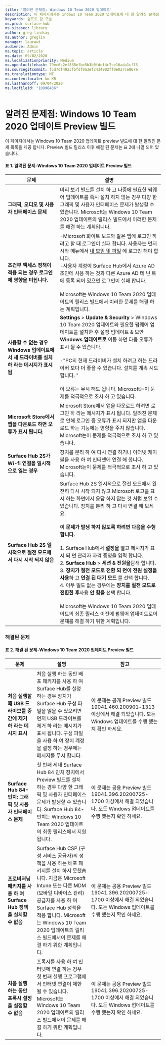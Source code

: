 ```yaml
---
title: '알려진 문제점: Windows 10 Team 2020 업데이트'
description: 이 페이지에서는 indows 10 Team 2020 업데이트에 대 한 알려진 문제점 목록을 제공 합니다.
keywords: 쉼표로 값 구분
ms.prod: surface-hub
ms.sitesec: library
author: greg-lindsay
ms.author: greglin
manager: laurawi
audience: Admin
ms.topic: article
ms.date: 09/02/2020
ms.localizationpriority: Medium
ms.openlocfilehash: 79ec6c2ef835efbe5b3b0fdef4c7ce16ada1cf75
ms.sourcegitcommit: f5d7df4923f5fdf0a3ef2434902ff0e027ce867e
ms.translationtype: MT
ms.contentlocale: ko-KR
ms.lasthandoff: 09/04/2020
ms.locfileid: "10996436"
---
```

# 알려진 문제점: Windows 10 Team 2020 업데이트 Preview 빌드 

이 페이지에서는 Windows 10 Team 2020 업데이트 preview 빌드에 대 한 알려진 문제 목록을 제공 합니다. Preview 빌드 릴리스 이후 해결 된 문제는 표 2에 나열 되어 있습니다. 

#### 표 1. 알려진 문제-Windows 10 Team 2020 업데이트 Preview 빌드 

| 문제                                                                     | 설명                                                                                                                                                                                                                                                                                                                                                                                                                                                                                                                                                                                                                                                                                       |
| ------------------------------------------------------------------------- | ------------------------------------------------------------------------------------------------------------------------------------------------------------------------------------------------------------------------------------------------------------------------------------------------------------------------------------------------------------------------------------------------------------------------------------------------------------------------------------------------------------------------------------------------------------------------------------------------------------------------------------------------------------------------------------------------- |
| **그래픽, 오디오 및 사용자 인터페이스 문제**                            | 미리 보기 빌드를 설치 하 고 나중에 필요한 펌웨어 업데이트를 즉시 설치 하지 않는 경우 다양 한 그래픽 및 사용자 인터페이스 문제가 발생할 수 있습니다. Microsoft는 Windows 10 Team 2020 업데이트의 릴리스 빌드에서 이러한 문제를 해결 하는 계획입니다.                                                                                                                                                                                                                                                                                                                                                                                                                                  |
| **조건부 액세스 정책이 적용 되는 경우 로그인에 영향을 미칩니다.**      | -Microsoft 화이트 보드와 같은 앱에 로그인 하려고 할 때 로그인이 실패 합니다. 사용자는 먼저 시작 메뉴에서 [내 모임 및 파일](https://support.microsoft.com/help/4506480/sign-in-to-see-your-meetings-and-files-on-surface-hub) 에 로그인 해야 합니다.<br>-사용자 계정이 Surface Hub에서 Azure AD 조인에 사용 하는 것과 다른 Azure AD 테 넌 트에 등록 되어 있으면 로그인이 실패 합니다.<br><br>Microsoft는 Windows 10 Team 2020 업데이트의 릴리스 빌드에서 이러한 문제를 해결 하는 계획입니다.                                                                                                                                                                                              |
| **사용할 수 없는 경우 Windows 업데이트에서 새 드라이버를 설치 하 라는 메시지가 표시 됨** | **Settings**  >  **Update & Security**  >  Windows 10 Team 2020 업데이트와 필요한 펌웨어 업데이트를 설치한 후 설정 업데이트 & 보안**Windows 업데이트로** 이동 하면 다음 오류가 표시 될 수 있습니다.<br><br>-"PC의 현재 드라이버가 설치 하려고 하는 드라이버 보다 더 좋을 수 있습니다. 설치를 계속 시도 합니다. "<br><br>이 오류는 무시 해도 됩니다. Microsoft는이 문제를 적극적으로 조사 하 고 있습니다.                                                                                                                                                                                                                                                                              |
| **Microsoft Store에서 앱을 다운로드 하면 오류가 표시 됩니다.**          | Microsoft Store에서 앱을 다운로드 하려면 로그인 하 라는 메시지가 표시 됩니다. 알려진 문제로 인해 로그인 중 오류가 표시 되지만 앱을 다운로드 하는 기능에는 영향을 주지 않습니다. Microsoft는이 문제를 적극적으로 조사 하 고 있습니다.                                                                                                                                                                                                                                                                                                                                                                                                                                                     |
| **Surface Hub 2S가 Wi-fi 연결을 일시적으로 잃는 경우**                  | 장치를 분리 하 여 다시 연결 하거나 이더넷 케이블을 사용 하 여 인터넷에 연결 해 봅니다. Microsoft는이 문제를 적극적으로 조사 하 고 있습니다.                                                                                                                                                                                                                                                                                                                                                                                                                                                                                                                                        |
| **Surface Hub 2S 일시적으로 절전 모드에서 다시 시작 되지 않음**              | Surface Hub 2S 일시적으로 절전 모드에서 완전히 다시 시작 되지 않고 Microsoft 로고를 표시 하는 화면에서 응답 하지 않는 것 처럼 보일 수 있습니다. 장치를 분리 하 고 다시 연결 해 보세요.<br><br>**이 문제가 발생 하지 않도록 하려면 다음을 수행 합니다.**<br><br>1. Surface Hub에서 **설정을** 열고 메시지가 표시 되 면 관리자 자격 증명을 입력 합니다.<br>2. **Surface Hub**  >  **세션 & 전원을**탐색 합니다.<br>3. **장치가 절전 모드로 전환 되 면이 전원 설정을 사용**하 고 **연결 된 대기 모드** 를 선택 합니다.<br>4. 아무 일도 없는 경우에는 **장치를 절전 모드로 전환한 후**사용 **안 함을** 선택 합니다.<br><br>Microsoft는 Windows 10 Team 2020 업데이트의 최종 릴리스 이전에 펌웨어 업데이트로이 문제를 해결 하기 위한 계획입니다. |

 
### 해결된 문제

#### 표 2. 해결 된 문제-Windows 10 Team 2020 업데이트 Preview 빌드 

 문제                                                                  | 설명                                                                                                                                                                                                                                                                                                               | 참고                                                                                                                                      |
| ---------------------------------------------------------------------- | ------------------------------------------------------------------------------------------------------------------------------------------------------------------------------------------------------------------------------------------------------------------------------------------------------------------------- | ------------------------------------------------------------------------------------------------------------------------------------------ |
| **처음 실행할 때 USB 드라이브를 중간에 제거 하 라는 메시지 표시**               | 처음 실행 하는 동안 배포 패키지를 사용 하 여 Surface Hub를 설정 하는 경우 장치가 Surface Hub 구성 파일을 읽을 수 있으려면 먼저 USB 드라이브를 제거 하 라는 메시지가 표시 됩니다. 구성 파일을 사용 하 여 장치 계정을 설정 하는 경우에는 메시지를 무시 합니다. |  이 문제는 공개 Preview 빌드 19041.460.200901-1313 이상에서 해결 되었습니다. 모든 Windows 업데이트를 수행 했는지 확인 하세요.                                                                                                                                                                                                                                                                                                                                                                      |
| **Surface Hub 84-인치: 그래픽 및 사용자 인터페이스 문제**            | 첫 번째 세대 Surface Hub 84 인치 장치에서 Preview 빌드를 설치 하는 경우 다양 한 그래픽 및 사용자 인터페이스 문제가 발생할 수 있습니다. Surface Hub 84-인치는 Windows 10 Team 2020 업데이트의 최종 릴리스에서 지원 됩니다.                                                                           | 이 문제는 공용 Preview 빌드 19041.396.20200725-1700 이상에서 해결 되었습니다. 모든 Windows 업데이트를 수행 했는지 확인 하세요. |
| **프로비저닝 패키지를 사용 하 여 Surface Hub 정책을 설치할 수 없음** | Surface Hub CSP (구성 서비스 공급자)의 정책을 사용 하는 배포 패키지를 설치 하지 못했습니다. 지금은 Microsoft Intune 또는 다른 MDM (모바일 디바이스 관리) 공급자를 사용 하 여 Surface Hub 정책을 적용 합니다. Microsoft는 Windows 10 Team 2020 업데이트의 릴리스 빌드에서이 문제를 해결 하기 위한 계획입니다. | 이 문제는 공용 Preview 빌드 19041.396.20200725-1700 이상에서 해결 되었습니다. 모든 Windows 업데이트를 수행 했는지 확인 하세요. |
| **처음 실행 하는 동안 프록시 설정을 설정할 수 없음**                   | 프록시를 사용 하 여 인터넷에 연결 하는 경우 첫 번째 실행 프로그램에서 인터넷 연결이 제한 될 수 있습니다. Microsoft는 Windows 10 Team 2020 업데이트의 릴리스 빌드에서이 문제를 해결 하기 위한 계획입니다.                                                                                                            | 이 문제는 공용 Preview 빌드 19041.396.20200725-1700 이상에서 해결 되었습니다. 모든 Windows 업데이트를 수행 했는지 확인 하세요. |

 

